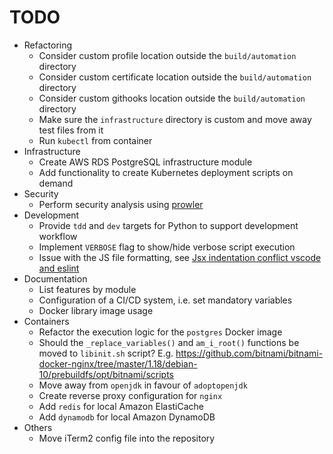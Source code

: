 # TODO

- Refactoring
  - Consider custom profile location outside the `build/automation` directory
  - Consider custom certificate location outside the `build/automation` directory
  - Consider custom githooks location outside the `build/automation` directory
  - Make sure the `infrastructure` directory is custom and move away test files from it
  - Run `kubectl` from container
- Infrastructure
  - Create AWS RDS PostgreSQL infrastructure module
  - Add functionality to create Kubernetes deployment scripts on demand
- Security
  - Perform security analysis using [prowler](https://github.com/toniblyx/prowler)
- Development
  - Provide `tdd` and `dev` targets for Python to support development workflow
  - Implement `VERBOSE` flag to show/hide verbose script execution
  - Issue with the JS file formatting, see [Jsx indentation conflict vscode and eslint](https://stackoverflow.com/questions/48674208/jsx-indentation-conflict-vscode-and-eslint)
- Documentation
  - List features by module
  - Configuration of a CI/CD system, i.e. set mandatory variables
  - Docker library image usage
- Containers
  - Refactor the execution logic for the `postgres` Docker image
  - Should the `_replace_variables()` and `am_i_root()` functions be moved to `libinit.sh` script? E.g. https://github.com/bitnami/bitnami-docker-nginx/tree/master/1.18/debian-10/prebuildfs/opt/bitnami/scripts
  - Move away from `openjdk` in favour of `adoptopenjdk`
  - Create reverse proxy configuration for `nginx`
  - Add `redis` for local Amazon ElastiCache
  - Add `dynamodb` for local Amazon DynamoDB
- Others
  - Move iTerm2 config file into the repository
